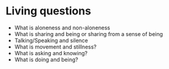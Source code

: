 # Living questions

* What is aloneness and non-aloneness
* What is sharing and being or sharing from a sense of being
* Talking/Speaking and silence
* What is movement and stillness?
* What is asking and knowing?
* What is doing and being?
